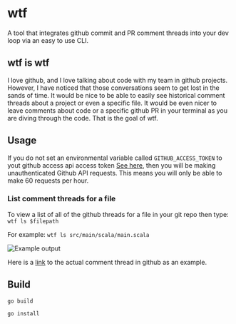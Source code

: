 # wtf
A tool that integrates github commit and PR comment threads into your dev loop via an easy to use CLI.

## wtf is wtf
I love github, and I love talking about code with my team in github projects. However, I have noticed that those conversations
seem to get lost in the sands of time. It would be nice to be able to easily see historical comment threads about a project or 
even a specific file. It would be even nicer to leave comments about code or a specific github PR in your terminal as you are
diving through the code. That is the goal of wtf.

## Usage

If you do not set an environmental variable called `GITHUB_ACCESS_TOKEN` to yout github access api access token [See here](https://github.com/blog/1509-personal-api-tokens), then 
you will be making unauthenticated Github API requests. This means you will only be able to make 60 requests per hour.

### List comment threads for a file
To view a list of all of the github threads for a file in your git repo then type:
`wtf ls $filepath` 

For example:
`wtf ls src/main/scala/main.scala`

![Example output](http://i.imgur.com/yx5mVff.png)

Here is a [link](https://github.com/Samangan/owLint/commit/f8ee99c1c0e2c7c9b5ea9635657f2410d2b24e38) to the actual comment thread in github as an example.

## Build

`go build`

`go install`

